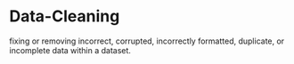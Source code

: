 # Data-Cleaning
 fixing or removing incorrect, corrupted, incorrectly formatted, duplicate, or incomplete data within a dataset.
